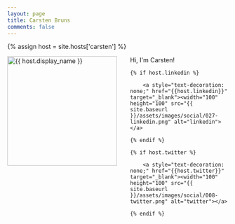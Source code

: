 ```yaml
---
layout: page
title: Carsten Bruns
comments: false
---
```

{% assign host = site.hosts['carsten'] %}

<img style="float: left; width: 250px; margin-right: 30px;" src="{{ site.url }}{{ host.picture | relative_url }}" alt="{{ host.display_name }}">Hi, I'm Carsten!

<div class="social-button-member">

    {% if host.linkedin %}
        
        <a style="text-decoration: none;" href="{{host.linkedin}}" target="_blank"><width="100" height="100" src="{{ site.baseurl }}/assets/images/social/027-linkedin.png" alt="linkedin"></a>

    {% endif %}

    {% if host.twitter %}

        <a style="text-decoration: none;" href="{{host.twitter}}" target="_blank"><width="100" height="100" src="{{ site.baseurl }}/assets/images/social/008-twitter.png" alt="twitter"></a>
        
    {% endif %}

</div>